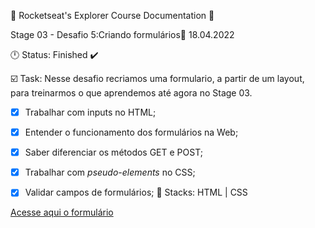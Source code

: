 🚀 Rocketseat's Explorer Course Documentation 📁

Stage 03 - Desafio 5:Criando formulários📅 18.04.2022

🕛 Status: Finished ✔️

☑️ Task: Nesse desafio recriamos uma formulario, a partir de um layout, para treinarmos o que aprendemos até agora no Stage 03.

- [x]  Trabalhar com inputs no HTML;
- [x]  Entender o funcionamento dos formulários na Web;
- [x]  Saber diferenciar os métodos GET e POST;
- [x]  Trabalhar com *pseudo-elements* no CSS;
- [x]  Validar campos de formulários;
📌 Stacks: HTML | CSS






<a href="https://carolrodrigues14.github.io/explorer_desafios/desafio05/">Acesse aqui o formulário</a>
